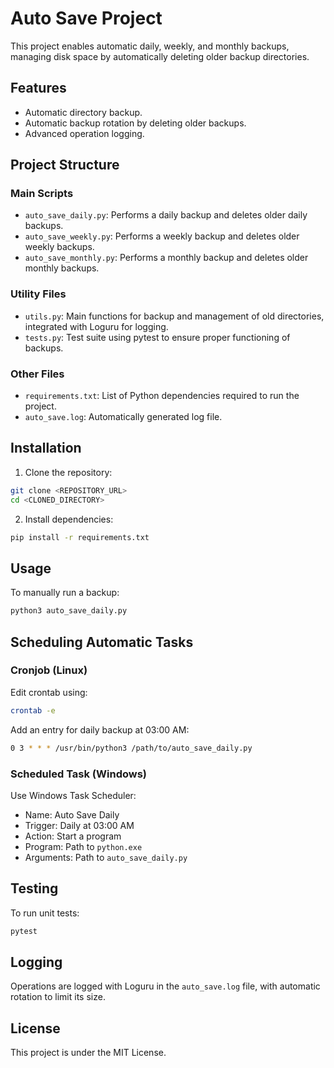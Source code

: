 # Auto Save Project

This project enables automatic daily, weekly, and monthly backups, managing disk space by automatically deleting older backup directories.

## Features
- Automatic directory backup.
- Automatic backup rotation by deleting older backups.
- Advanced operation logging.

## Project Structure

### Main Scripts
- `auto_save_daily.py`: Performs a daily backup and deletes older daily backups.
- `auto_save_weekly.py`: Performs a weekly backup and deletes older weekly backups.
- `auto_save_monthly.py`: Performs a monthly backup and deletes older monthly backups.

### Utility Files
- `utils.py`: Main functions for backup and management of old directories, integrated with Loguru for logging.
- `tests.py`: Test suite using pytest to ensure proper functioning of backups.

### Other Files
- `requirements.txt`: List of Python dependencies required to run the project.
- `auto_save.log`: Automatically generated log file.

## Installation
1. Clone the repository:
```bash
git clone <REPOSITORY_URL>
cd <CLONED_DIRECTORY>
```

2. Install dependencies:
```bash
pip install -r requirements.txt
```

## Usage
To manually run a backup:
```bash
python3 auto_save_daily.py
```

## Scheduling Automatic Tasks

### Cronjob (Linux)
Edit crontab using:
```bash
crontab -e
```
Add an entry for daily backup at 03:00 AM:
```bash
0 3 * * * /usr/bin/python3 /path/to/auto_save_daily.py
```

### Scheduled Task (Windows)
Use Windows Task Scheduler:
- Name: Auto Save Daily
- Trigger: Daily at 03:00 AM
- Action: Start a program
- Program: Path to `python.exe`
- Arguments: Path to `auto_save_daily.py`

## Testing
To run unit tests:
```bash
pytest
```

## Logging
Operations are logged with Loguru in the `auto_save.log` file, with automatic rotation to limit its size.

## License
This project is under the MIT License.



